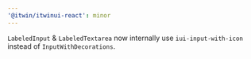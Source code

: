 ```yaml
---
'@itwin/itwinui-react': minor
---
```


`LabeledInput` & `LabeledTextarea` now internally use `iui-input-with-icon` instead of `InputWithDecorations`.
